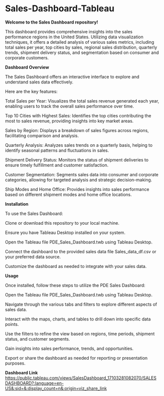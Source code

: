 # Sales-Dashboard-Tableau

**Welcome to the Sales Dashboard repository!** 

This dashboard provides comprehensive insights into the sales performance regions in the United States. Utilizing data visualization techniques, it offers a detailed analysis of various sales metrics, including total sales per year, top cities by sales, regional sales distribution, quarterly trends, shipment delivery status, and segmentation based on consumer and corporate customers.

**Dashboard Overview**

The Sales Dashboard offers an interactive interface to explore and understand sales data effectively. 

Here are the key features:

Total Sales per Year: Visualizes the total sales revenue generated each year, enabling users to track the overall sales performance over time.

Top 10 Cities with Highest Sales: Identifies the top cities contributing the most to sales revenue, providing insights into key market areas.

Sales by Region: Displays a breakdown of sales figures across regions, facilitating comparison and analysis.

Quarterly Analysis: Analyzes sales trends on a quarterly basis, helping to identify seasonal patterns and fluctuations in sales.

Shipment Delivery Status: Monitors the status of shipment deliveries to ensure timely fulfillment and customer satisfaction.

Customer Segmentation: Segments sales data into consumer and corporate categories, allowing for targeted analysis and strategic decision-making.

Ship Modes and Home Office: Provides insights into sales performance based on different shipment modes and home office locations.

**Installation**

To use the Sales Dashboard:

Clone or download this repository to your local machine.

Ensure you have Tableau Desktop installed on your system.

Open the Tableau file PDE_Sales_Dashboard.twb using Tableau Desktop.

Connect the dashboard to the provided sales data file Sales_data_df.csv or your preferred data source.

Customize the dashboard as needed to integrate with your sales data.

**Usage**

Once installed, follow these steps to utilize the PDE Sales Dashboard:

Open the Tableau file PDE_Sales_Dashboard.twb using Tableau Desktop.

Navigate through the various tabs and filters to explore different aspects of sales data.

Interact with the maps, charts, and tables to drill down into specific data points.

Use the filters to refine the view based on regions, time periods, shipment status, and customer segments.

Gain insights into sales performance, trends, and opportunities.

Export or share the dashboard as needed for reporting or presentation purposes.

**Dashboard Link** 
https://public.tableau.com/views/SalesDashboard_17103281082070/SALESDASHBOARD?:language=en-US&:sid=&:display_count=n&:origin=viz_share_link
